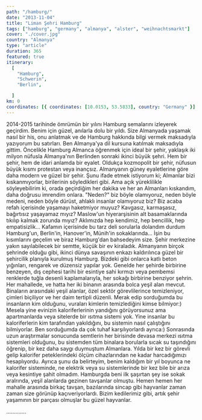 ```yaml
---
path: "/hamburg/"
date: "2013-11-04"
title: "Liman Şehri Hamburg"
tags: ["hamburg", "germany", "almanya", "alster", "weihnachtsmarkt"]
cover: "./cover.jpg"
country: "Almanya"
type: "article"
duration: 365
featured: true
itinerary:
  [
    "Hamburg",
    "Schwerin",
    "Berlin",

  ]
km: 0
coordinates: [{ coordinates: [10.0153, 53.5833], country: "Germany" }]
---
```


2014-2015 tarihinde ömrümün bir yılını Hamburg semalarını izleyerek geçirdim. Benim için güzel, anılarla dolu bir yıldı. Size Almanyada yaşamak nasıl bir his, onu anlatmak ve de Hamburg hakkında bilgi vermek maksadıyla yazıyorum bu satırları. 
Ben Almanya'ya dil kursuna katılmak maksadıyla gittim. Öncelikle Hamburg Almanca öğrenmek için ideal bir şehir, yaklaşık iki milyon nüfusla Almanya'nın Berlinden sonraki ikinci büyük şehri. Hem bir şehir, hem de idari anlamda bir eyalet. Oldukça kozmopolit bir şehir, nüfusun büyük kısmı protestan veya inançsız. Almanyanın güney eyaletlerine göre daha modern ve güzel bir şehir. Şunu ifade etmek istiyorum ki; Almanlar bizi kıskanmıyorlar, birilerinin söyledikleri gibi. Ama açık yüreklilikle söyleyebilirim ki, orada geçirdiğim her dakika ve her an Almanları kıskandım, daha doğrusu imrendim onlara. "Neden?" biz böyle olamıyoruz, neden böyle medeni, neden böyle dürüst, ahlaklı insanlar olamıyoruz biz? Biz acaba refah içerisinde yaşamayı haketmiyor muyuz? Kavgasız, karmaşasız, bağırtısız yaşayamaz mıyız? Maslow'un hiyerarşisinin alt basamaklarında tıkılıp kalmak zorunda mıyız? Aklımızda hep kendimiz, hep bencillik, hep empatisizlik... Kafamın içerisinde bu tarz deli sorularla dolandım durdum Hamburg'un, Berlin'in, Hanover'in, Münih'in sokaklarında...
İşin bu kısımlarını geçelim ve biraz Hamburg'dan bahsedeyim size. Şehir merkezine yakın sayılabilecek bir semtte, küçük bir ev kiraladık. Almanyanın birçok şehrinde olduğu gibi, ikinci dünya savaşının enkazı kaldırılınca güzel bir şehircilik planıyla kurulmuş Hamburg. Bizdeki gibi onlarca katlı beton yığınları, rengarek ve düzensiz yapılar yok. Genelde her şehirde birbirine benzeyen, dış cephesi tarihi bir esintiye sahi kırmızı veya pembemsi renklerde tuğla desenli kaplamalarıyla, her sokağı birbirine benziyor şehrin. Her mahallede, ve hatta her iki binanın arasında bolca yeşil alan mevcut. 
<rehype-image src="20140425_123759.jpg" alt="evimizin ön cephesi"></rehype-image>
Binaların arasındaki yeşil alanlar, özel sektör görevlilerince temizleniyor, çimleri biçiliyor ve her daim tertipli düzenli. Merak edip sorduğumda bu insanların kim olduğunu, vuraları kimlerin temizlediğini kimse bilmiyor:) Mesela yine evinizin kaloriferlerinin yandığını görüyorsunuz ama apartmanlarda veya sitelerde bir ısıtma sistemi yok. Yine insanlar bu kaloriferlerin kim tarafından yakıldığını, bu sistemin nasıl çalıştığını bilmiyorlar. Ben sorduğumda da çok tuhaf karşılıyorlardı ayrıca:) Sonrasında uzun araştırmalar sonucunda semtlerin her birisinde devasa merkezi ısıtma sistemleri olduğunu, bu sistemden tüm binalara borularla sıcak su taşındığını öğrenip, bir kez daha saygı duymuştum Almanlara. Yılda bir kez bir görevli gelip kalorifer peteklerindeki ölçüm cihazlarından ne kadar harcadığımızı hesaplıyordu. Ayrıca şunu da belirteyim, benim kaldığım bir yıl boyunca ne kalorifer sisteminde, ne elektrik veya su sistemlerinde bir kez bile bir arıza veya kesintiye şahit olmadım. 
<rehype-image src="20140425_123537.jpg" alt="evimizin arka bahçesi"></rehype-image>
Hamburgda beni ilk şaşırtan şey ise sokak aralrında, yeşil alanlarda gezinen tavşanlar olmuştu. Hemen hemen her mahalle arasında birkaç tavşan, bazılarında sincap gibi hayvanlar zaman zaman size görünüp kaçıveriyorlardı. Bizim kedilerimiz gibi, artık şehir yaşamının bir parçası olmuşlar bu güzel hayvanlar.
<rehype-image src="20140425_123055.jpg" alt="şehrin güzel sakinleri"></rehype-image>

.............


